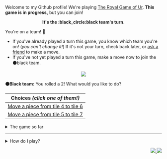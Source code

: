 Welcome to my Github profile!
We're playing
[The Royal Game of Ur](https://en.wikipedia.org/wiki/Royal_Game_of_Ur).
**This game is in progress,** but you can join!

<p align="center">
  <b>It's the
  :black_circle:black
  team's turn.</b>
</p>

You're on a team! :wave:

* If you've already played a turn this game, you know which team you're on!
(_you can't change it!_)
If it's not your turn, check back later, or
[ask a friend](https://twitter.com/share?text=I'm+playing+The+Royal+Game+of+Ur+on+a+GitHub+profile.+Take+your+turn+at+https://github.com/rossjrw/rossjrw+%23RoyalGameOfUr+%23github)
to make a move.
* If you've not yet played a turn this game, make a move now to join the
:black_circle:black
team.

<p align="center"><img src="https://raw.githubusercontent.com/rossjrw/ur/play/games/current/board.161.svg"></p>

  **:black_circle:Black team:**
  You rolled a 2!
What would you like to do?

| Choices *(click one of them!)* |
| --- |
  | [Move a piece from tile 4 to tile 6](https://github.com/rossjrw/rossjrw/issues/new?title=ur-move-2%404-0&amp;body=_Press+Submit%21+You+don%27t+need+to+edit+this+text+or+do+anything+else._%0D%0A%0D%0A_Be+aware+that+your+move+can+take+a+minute+or+two+to+process._) |
  | [Move a piece from tile 5 to tile 7](https://github.com/rossjrw/rossjrw/issues/new?title=ur-move-2%405-0&amp;body=_Press+Submit%21+You+don%27t+need+to+edit+this+text+or+do+anything+else._%0D%0A%0D%0A_Be+aware+that+your+move+can+take+a+minute+or+two+to+process._) |

<details><summary>The game so far</summary>

## Who's on each team?

<table>
    <thead>
      <tr><th colspan=2>Players in this game</th></tr>
    </thead>
    <tbody>
      <tr>
        <td align="right"><b>Black team</b> :black_circle:</td>
        <td>:white_circle: <b> White team</b></td>
      </tr>
      <tr align="center">
        <td><b><a href="https://github.com/bejoistic">@bejoistic</a></b> (2)<br><b><a href="https://github.com/rossjrw">@rossjrw</a></b> (2)<br><b><a href="https://github.com/yzspku">@yzspku</a></b> (2)<br><b><a href="https://github.com/LorrdOdin97">@LorrdOdin97</a></b> (1)<br><b><a href="https://github.com/IRHM">@IRHM</a></b> (1)<br><b><a href="https://github.com/Bonsailinse">@Bonsailinse</a></b> (1)<br><b><a href="https://github.com/Hans5958">@Hans5958</a></b> (1)<br><b><a href="https://github.com/jffrydsr">@jffrydsr</a></b> (1)<br><b><a href="https://github.com/MarikIshtar007">@MarikIshtar007</a></b> (1)<br><b><a href="https://github.com/jy1263">@jy1263</a></b> (1)<br><b><a href="https://github.com/andreposman">@andreposman</a></b> (1)<br><b><a href="https://github.com/muskanrani">@muskanrani</a></b> (1)<br><b><a href="https://github.com/KGB33">@KGB33</a></b> (1)<br><b><a href="https://github.com/TheRaptor001">@TheRaptor001</a></b> (1)<br><b><a href="https://github.com/JakeChampion">@JakeChampion</a></b> (1)<br><b><a href="https://github.com/jackwilliamgray">@jackwilliamgray</a></b> (1)<br><b><a href="https://github.com/max-radin">@max-radin</a></b> (1)</td>
        <td><b><a href="https://github.com/rossjrw">@rossjrw</a></b> (4)<br><b><a href="https://github.com/diggerdu">@diggerdu</a></b> (4)<br><b><a href="https://github.com/tb148">@tb148</a></b> (3)<br><b><a href="https://github.com/Notekunn">@Notekunn</a></b> (3)<br><b><a href="https://github.com/Rishit-dagli">@Rishit-dagli</a></b> (3)<br><b><a href="https://github.com/1ethanhansen">@1ethanhansen</a></b> (3)<br><b><a href="https://github.com/ponickkhan">@ponickkhan</a></b> (2)<br><b><a href="https://github.com/scribble-de-gook">@scribble-de-gook</a></b> (1)<br><b><a href="https://github.com/tchiarani">@tchiarani</a></b> (1)<br><b><a href="https://github.com/tholeb">@tholeb</a></b> (1)<br><b><a href="https://github.com/UndarkAido">@UndarkAido</a></b> (1)<br><b><a href="https://github.com/toberge">@toberge</a></b> (1)<br><b><a href="https://github.com/spielers">@spielers</a></b> (1)<br><b><a href="https://github.com/gal-dahan">@gal-dahan</a></b> (1)</td>
      </tr>
    </tbody>
  </table>

## What's happened so far?

| Time | Turn | Event | Issue | Board |
| :---: | :---: | :--- | :---: | :---: |
  | 2020-07-30 14:24:20 | **0** | :white_circle: **[@rossjrw](https://github.com/rossjrw)** started a new game | [#78](https://github.com/rossjrw/rossjrw/issues/78) |  |
  | 2020-07-30 14:25:35 | **1** | :white_circle: **[@rossjrw](https://github.com/rossjrw)** moved a white piece onto the board to position 2 | [#79](https://github.com/rossjrw/rossjrw/issues/79) | [link](https://raw.githubusercontent.com/rossjrw/ur/0168f8cacc62e260cf8cc8385a00511870b289a8/games/current/board.79.svg) |
  | 2020-07-30 14:25:35 | **2** | :black_circle:  The black team rolled a 0 and their turn was automatically passed | [#79](https://github.com/rossjrw/rossjrw/issues/79) | [link](https://raw.githubusercontent.com/rossjrw/rossjrw/728e861bb95e24c3bad3b24206de3a1182caa805/games/current/board.79.svg) |
  | 2020-07-30 15:16:02 | **3** | :white_circle: **[@rossjrw](https://github.com/rossjrw)** moved a white piece onto the board to position 3 | [#80](https://github.com/rossjrw/rossjrw/issues/80) | [link](https://raw.githubusercontent.com/rossjrw/rossjrw/1066e415bb308a4166acd2b23e3665c6ea707275/games/current/board.80.svg) |
  | 2020-07-30 15:17:39 | **4** | :black_circle: **[@LorrdOdin97](https://github.com/LorrdOdin97)** moved a black piece onto the board to position 1 | [#81](https://github.com/rossjrw/rossjrw/issues/81) | [link](https://raw.githubusercontent.com/rossjrw/rossjrw/6c42e5716f8d01af93c2b216f6dbe9359f08ce66/games/current/board.81.svg) |
  | 2020-08-05 04:18:00 | **5** | :white_circle: **[@tb148](https://github.com/tb148)** moved a white piece onto the board to position 4 — claimed a rosette :rosette: | [#83](https://github.com/rossjrw/rossjrw/issues/83) | [link](https://raw.githubusercontent.com/rossjrw/rossjrw/034e6ca15d88791d1f0e269775caeadc24590439/games/current/board.83.svg) |
  | 2020-08-07 00:56:38 | **6** | :white_circle: **[@rossjrw](https://github.com/rossjrw)** moved a white piece from position 3 to position 5 | [#86](https://github.com/rossjrw/rossjrw/issues/86) | [link](https://raw.githubusercontent.com/rossjrw/rossjrw/7ae91dc3075f0c220a23a3078481aadd86dd3a6f/games/current/board.86.svg) |
  | 2020-08-07 18:46:21 | **7** | :black_circle: **[@IRHM](https://github.com/IRHM)** moved a black piece onto the board to position 3 | [#88](https://github.com/rossjrw/rossjrw/issues/88) | [link](https://raw.githubusercontent.com/rossjrw/rossjrw/ae2b994c09cc42031bd5d7d8e490de79fb92ad33/games/current/board.88.svg) |
  | 2020-08-09 11:23:20 | **8** | :white_circle: **[@scribble-de-gook](https://github.com/scribble-de-gook)** moved a white piece from position 5 to position 8 — claimed a rosette :rosette: | [#92](https://github.com/rossjrw/rossjrw/issues/92) | [link](https://raw.githubusercontent.com/rossjrw/rossjrw/2fbe5a5884fd624d614e6ba2c294573b5ef3d711/games/current/board.92.svg) |
  | 2020-08-09 19:01:46 | **9** | :white_circle: **[@tchiarani](https://github.com/tchiarani)** moved a white piece from position 4 to position 5 | [#93](https://github.com/rossjrw/rossjrw/issues/93) | [link](https://raw.githubusercontent.com/rossjrw/rossjrw/ff6c04e4d27f1a626082d048f9e7d291423367a4/games/current/board.93.svg) |
  | 2020-08-10 06:33:53 | **10** | :black_circle: **[@bejoistic](https://github.com/bejoistic)** moved a black piece from position 1 to position 4 — claimed a rosette :rosette: | [#94](https://github.com/rossjrw/rossjrw/issues/94) | [link](https://raw.githubusercontent.com/rossjrw/rossjrw/41d68ab1ae3606e8221d943e513be113497bdec3/games/current/board.94.svg) |
  | 2020-08-10 06:34:45 | **11** | :black_circle: **[@bejoistic](https://github.com/bejoistic)** moved a black piece from position 3 to position 5 — captured a white piece :crossed_swords: | [#95](https://github.com/rossjrw/rossjrw/issues/95) | [link](https://raw.githubusercontent.com/rossjrw/rossjrw/d68b56d7e3e70ba01ea23f96f431f1b8a668fc23/games/current/board.95.svg) |
  | 2020-08-18 23:05:00 | **12** | :white_circle: **[@tholeb](https://github.com/tholeb)** moved a white piece onto the board to position 4 — claimed a rosette :rosette: | [#104](https://github.com/rossjrw/rossjrw/issues/104) | [link](https://raw.githubusercontent.com/rossjrw/rossjrw/daa627126407d8fa27398b8cc45245636b1ef278/games/current/board.104.svg) |
  | 2020-08-20 16:15:12 | **13** | :white_circle: **[@UndarkAido](https://github.com/UndarkAido)** moved a white piece from position 4 to position 5 — captured a black piece :crossed_swords: | [#105](https://github.com/rossjrw/rossjrw/issues/105) | [link](https://raw.githubusercontent.com/rossjrw/rossjrw/0ba7ef1d093f01932fc1f4fc416d3fd142dcfc95/games/current/board.105.svg) |
  | 2020-08-24 21:48:04 | **14** | :black_circle: **[@Bonsailinse](https://github.com/Bonsailinse)** moved a black piece onto the board to position 2 | [#106](https://github.com/rossjrw/rossjrw/issues/106) | [link](https://raw.githubusercontent.com/rossjrw/rossjrw/d6d359fddf26ceecf805a6bda21b29147dd66dbd/games/current/board.106.svg) |
  | 2020-08-30 12:35:40 | **15** | :white_circle: **[@Notekunn](https://github.com/Notekunn)** moved a white piece from position 2 to position 4 — claimed a rosette :rosette: | [#109](https://github.com/rossjrw/rossjrw/issues/109) |  |
  | 2020-09-01 03:09:49 | **16** | :white_circle: **[@Rishit-dagli](https://github.com/Rishit-dagli)** moved a white piece from position 4 to position 7 | [#110](https://github.com/rossjrw/rossjrw/issues/110) | [link](https://raw.githubusercontent.com/rossjrw/rossjrw/4929e7984daf5ca7076347d8286764b646c855cf/games/current/board.110.svg) |
  | 2020-09-01 03:09:49 | **17** | :black_circle:  The black team rolled a 0 and their turn was automatically passed | [#110](https://github.com/rossjrw/rossjrw/issues/110) | [link](https://raw.githubusercontent.com/rossjrw/rossjrw/22bea9cf7d61098171636a8b0b516b3d0aa5a0fa/games/current/board.110.svg) |
  | 2020-09-01 03:10:57 | **18** | :white_circle: **[@Rishit-dagli](https://github.com/Rishit-dagli)** moved a white piece onto the board to position 4 — claimed a rosette :rosette: | [#112](https://github.com/rossjrw/rossjrw/issues/112) |  |
  | 2020-09-02 06:42:25 | **19** | :white_circle: **[@Notekunn](https://github.com/Notekunn)** moved a white piece onto the board to position 2 | [#113](https://github.com/rossjrw/rossjrw/issues/113) | [link](https://raw.githubusercontent.com/rossjrw/rossjrw/3390ecffc1181dda6737a9a01fb3593706c34fbe/games/current/board.113.svg) |
  | 2020-09-02 06:42:25 | **20** | :black_circle:  The black team rolled a 0 and their turn was automatically passed | [#113](https://github.com/rossjrw/rossjrw/issues/113) | [link](https://raw.githubusercontent.com/rossjrw/rossjrw/febc6de23dbdb108b9b9d778940313bbfa7266f8/games/current/board.113.svg) |
  | 2020-09-02 06:43:07 | **21** | :white_circle: **[@Notekunn](https://github.com/Notekunn)** moved a white piece onto the board to position 3 | [#114](https://github.com/rossjrw/rossjrw/issues/114) | [link](https://raw.githubusercontent.com/rossjrw/rossjrw/c71491280d7f7a537800f870e5bcd1a9641813ed/games/current/board.114.svg) |
  | 2020-09-02 13:08:40 | **22** | :black_circle: **[@Hans5958](https://github.com/Hans5958)** moved a black piece from position 4 to position 6 | [#116](https://github.com/rossjrw/rossjrw/issues/116) | [link](https://raw.githubusercontent.com/rossjrw/rossjrw/b2d2129ad8bad90e5616f5e0ee05291379492a79/games/current/board.116.svg) |
  | 2020-09-03 23:08:27 | **23** | :white_circle: **[@ponickkhan](https://github.com/ponickkhan)** moved a white piece from position 5 to position 6 — captured a black piece :crossed_swords: | [#117](https://github.com/rossjrw/rossjrw/issues/117) | [link](https://raw.githubusercontent.com/rossjrw/rossjrw/85b38c3f488134eafff858a566de104bf1b49c94/games/current/board.117.svg) |
  | 2020-09-05 13:45:35 | **24** | :black_circle: **[@jffrydsr](https://github.com/jffrydsr)** moved a black piece from position 2 to position 4 — claimed a rosette :rosette: | [#119](https://github.com/rossjrw/rossjrw/issues/119) | [link](https://raw.githubusercontent.com/rossjrw/rossjrw/1e6ec3c7e3ef32da5b7449fedd6bc25a9863f800/games/current/board.119.svg) |
  | 2020-09-07 20:01:49 | **25** | :black_circle: **[@MarikIshtar007](https://github.com/MarikIshtar007)** moved a black piece onto the board to position 1 | [#120](https://github.com/rossjrw/rossjrw/issues/120) | [link](https://raw.githubusercontent.com/rossjrw/rossjrw/2e9c524b524fbea03570326d827cc4781287d528/games/current/board.120.svg) |
  | 2020-09-08 10:24:06 | **26** | :white_circle: **[@Rishit-dagli](https://github.com/Rishit-dagli)** moved a white piece from position 4 to position 5 | [#122](https://github.com/rossjrw/rossjrw/issues/122) | [link](https://raw.githubusercontent.com/rossjrw/rossjrw/4e2b904a394800a0bcb929ae081763946049a3a9/games/current/board.122.svg) |
  | 2020-09-10 02:07:51 | **27** | :black_circle: **[@jy1263](https://github.com/jy1263)** moved a black piece from position 4 to position 6 — captured a white piece :crossed_swords: | [#124](https://github.com/rossjrw/rossjrw/issues/124) | [link](https://raw.githubusercontent.com/rossjrw/rossjrw/caaed6467e00d6edace7a81f9b9ce54674e04c9e/games/current/board.124.svg) |
  | 2020-09-10 10:53:51 | **28** | :white_circle: **[@toberge](https://github.com/toberge)** moved a white piece from position 5 to position 6 — captured a black piece :crossed_swords: | [#125](https://github.com/rossjrw/rossjrw/issues/125) | [link](https://raw.githubusercontent.com/rossjrw/rossjrw/ba34de6bd0e1115bc1d34d917db27a40e2ccaa9c/games/current/board.125.svg) |
  | 2020-09-13 04:27:56 | **29** | :black_circle: **[@andreposman](https://github.com/andreposman)** moved a black piece onto the board to position 2 | [#127](https://github.com/rossjrw/rossjrw/issues/127) |  |
  | 2020-09-17 03:55:27 | **30** | :white_circle: **[@spielers](https://github.com/spielers)** moved a white piece from position 2 to position 5 | [#129](https://github.com/rossjrw/rossjrw/issues/129) | [link](https://raw.githubusercontent.com/rossjrw/rossjrw/5f58abb41afa5fe51bd949aa94555fc711afc501/games/current/board.129.svg) |
  | 2020-09-17 03:55:27 | **31** | :black_circle:  The black team rolled a 0 and their turn was automatically passed | [#129](https://github.com/rossjrw/rossjrw/issues/129) | [link](https://raw.githubusercontent.com/rossjrw/rossjrw/79d848be83a541edf06e63433a2ae4f58a66205f/games/current/board.129.svg) |
  | 2020-09-17 14:22:06 | **32** | :white_circle: **[@ponickkhan](https://github.com/ponickkhan)** moved a white piece onto the board to position 2 | [#130](https://github.com/rossjrw/rossjrw/issues/130) | [link](https://raw.githubusercontent.com/rossjrw/rossjrw/b1fd382eb4f55020dbb3dc4ca95e85e5ef2df3dd/games/current/board.130.svg) |
  | 2020-09-19 09:02:12 | **33** | :black_circle: **[@rossjrw](https://github.com/rossjrw)** moved a black piece from position 1 to position 4 — claimed a rosette :rosette: | [#135](https://github.com/rossjrw/rossjrw/issues/135) | [link](https://raw.githubusercontent.com/rossjrw/rossjrw/5b15a243b27eb390df9b30db7916c2e4e6310899/games/current/board.135.svg) |
  | 2020-09-19 09:34:48 | **34** | :black_circle: **[@rossjrw](https://github.com/rossjrw)** moved a black piece from position 4 to position 7 — captured a white piece :crossed_swords: | [#138](https://github.com/rossjrw/rossjrw/issues/138) | [link](https://raw.githubusercontent.com/rossjrw/rossjrw/e705ae622f9191f3fe1b6a10fea5216996bd3e80/games/current/board.138.svg) |
  | 2020-09-20 12:36:10 | **35** | :white_circle: **[@tb148](https://github.com/tb148)** moved a white piece from position 3 to position 4 — claimed a rosette :rosette: | [#139](https://github.com/rossjrw/rossjrw/issues/139) | [link](https://raw.githubusercontent.com/rossjrw/rossjrw/663b0dd397d198879acd8c5c566daffb1f3589e3/games/current/board.139.svg) |
  | 2020-09-20 12:38:36 | **36** | :white_circle: **[@tb148](https://github.com/tb148)** moved a white piece from position 6 to position 7 — captured a black piece :crossed_swords: | [#140](https://github.com/rossjrw/rossjrw/issues/140) | [link](https://raw.githubusercontent.com/rossjrw/rossjrw/aa0a1b5c6a95e0cf229bfbd3141c37d4bf32518e/games/current/board.140.svg) |
  | 2020-09-23 08:19:56 | **37** | :black_circle: **[@muskanrani](https://github.com/muskanrani)** moved a black piece from position 2 to position 3 | [#145](https://github.com/rossjrw/rossjrw/issues/145) | [link](https://raw.githubusercontent.com/rossjrw/rossjrw/3a99cabf5650620170a131ab3377e8641646fdc2/games/current/board.145.svg) |
  | 2020-09-23 15:33:55 | **38** | :white_circle: **[@gal-dahan](https://github.com/gal-dahan)** moved a white piece from position 2 to position 6 | [#146](https://github.com/rossjrw/rossjrw/issues/146) | [link](https://raw.githubusercontent.com/rossjrw/rossjrw/22fdbdd156cc8ab3d8b5471b62eebe7a7a530585/games/current/board.146.svg) |
  | 2020-09-24 13:55:51 | **39** | :black_circle: **[@KGB33](https://github.com/KGB33)** moved a black piece from position 3 to position 4 — claimed a rosette :rosette: | [#147](https://github.com/rossjrw/rossjrw/issues/147) | [link](https://raw.githubusercontent.com/rossjrw/rossjrw/79efba5e0aaf0c430bfd17a7cca5332b41600ac9/games/current/board.147.svg) |
  | 2020-09-25 01:55:04 | **40** | :black_circle: **[@TheRaptor001](https://github.com/TheRaptor001)** moved a black piece onto the board to position 2 | [#148](https://github.com/rossjrw/rossjrw/issues/148) | [link](https://raw.githubusercontent.com/rossjrw/rossjrw/9ee1687074a5d68988a4a07a9d6880a704621257/games/current/board.148.svg) |
  | 2020-09-25 03:25:13 | **41** | :white_circle: **[@diggerdu](https://github.com/diggerdu)** moved a white piece onto the board to position 3 | [#149](https://github.com/rossjrw/rossjrw/issues/149) | [link](https://raw.githubusercontent.com/rossjrw/rossjrw/ef16fc885cbd3f750ae0ca8ed054046d8be565f8/games/current/board.149.svg) |
  | 2020-09-25 03:27:51 | **42** | :black_circle: **[@yzspku](https://github.com/yzspku)** moved a black piece onto the board to position 3 | [#151](https://github.com/rossjrw/rossjrw/issues/151) | [link](https://raw.githubusercontent.com/rossjrw/rossjrw/5a9a5438381c930ce5a20af4c6cec2fe7da0dd49/games/current/board.151.svg) |
  | 2020-09-25 03:29:59 | **43** | :white_circle: **[@diggerdu](https://github.com/diggerdu)** moved a white piece from position 8 to position 11 | [#152](https://github.com/rossjrw/rossjrw/issues/152) | [link](https://raw.githubusercontent.com/rossjrw/rossjrw/2e1a605f74ee4a2766abe7f426da78cfa353d357/games/current/board.152.svg) |
  | 2020-09-25 03:35:12 | **44** | :black_circle: **[@yzspku](https://github.com/yzspku)** moved a black piece from position 4 to position 5 — captured a white piece :crossed_swords: | [#153](https://github.com/rossjrw/rossjrw/issues/153) | [link](https://raw.githubusercontent.com/rossjrw/rossjrw/a76afe0e19420bc5081ce0767382748e6bff0e2e/games/current/board.153.svg) |
  | 2020-09-25 03:37:00 | **45** | :white_circle: **[@diggerdu](https://github.com/diggerdu)** moved a white piece from position 6 to position 8 — claimed a rosette :rosette: | [#154](https://github.com/rossjrw/rossjrw/issues/154) | [link](https://raw.githubusercontent.com/rossjrw/rossjrw/0ace3ca7edcf2dd924513f11238636eb823b7509/games/current/board.154.svg) |
  | 2020-09-25 03:38:12 | **46** | :white_circle: **[@diggerdu](https://github.com/diggerdu)** moved a white piece from position 4 to position 5 — captured a black piece :crossed_swords: | [#155](https://github.com/rossjrw/rossjrw/issues/155) | [link](https://raw.githubusercontent.com/rossjrw/rossjrw/b7719d56d8d4e7a43eb73d67e591b5121934171a/games/current/board.155.svg) |
  | 2020-09-25 15:02:13 | **47** | :black_circle: **[@JakeChampion](https://github.com/JakeChampion)** moved a black piece from position 2 to position 5 — captured a white piece :crossed_swords: | [#156](https://github.com/rossjrw/rossjrw/issues/156) | [link](https://raw.githubusercontent.com/rossjrw/rossjrw/cabf6474cd84d72c9e02c4cee5005e1dc2c4dbd7/games/current/board.156.svg) |
  | 2020-09-27 22:44:43 | **48** | :white_circle: **[@1ethanhansen](https://github.com/1ethanhansen)** moved a white piece from position 7 to position 9 | [#157](https://github.com/rossjrw/rossjrw/issues/157) | [link](https://raw.githubusercontent.com/rossjrw/rossjrw/0a5a06edd254225323c79568cdd877ca9beeefcf/games/current/board.157.svg) |
  | 2020-09-29 00:08:23 | **49** | :black_circle: **[@jackwilliamgray](https://github.com/jackwilliamgray)** moved a black piece onto the board to position 2 | [#158](https://github.com/rossjrw/rossjrw/issues/158) | [link](https://raw.githubusercontent.com/rossjrw/rossjrw/2a356da1f945bfd05fc6ec3767dd4101680c63e9/games/current/board.158.svg) |
  | 2020-09-29 00:42:15 | **50** | :white_circle: **[@1ethanhansen](https://github.com/1ethanhansen)** moved a white piece from position 11 to position 14 — claimed a rosette :rosette: | [#159](https://github.com/rossjrw/rossjrw/issues/159) | [link](https://raw.githubusercontent.com/rossjrw/rossjrw/a9635e03addf26af24a43f29bd2d83a5f0289173/games/current/board.159.svg) |
  | 2020-09-29 00:43:37 | **51** | :white_circle: **[@1ethanhansen](https://github.com/1ethanhansen)** moved a white piece from position 9 to position 12 | [#160](https://github.com/rossjrw/rossjrw/issues/160) | [link](https://raw.githubusercontent.com/rossjrw/rossjrw/1ee36d1e22b815a39f4dab1d7c5db5621edc5371/games/current/board.160.svg) |
  | 2020-09-29 04:55:15 | **52** | :black_circle: **[@max-radin](https://github.com/max-radin)** moved a black piece from position 3 to position 4 — claimed a rosette :rosette: | [#161](https://github.com/rossjrw/rossjrw/issues/161) |  |

</details>

-----

<details><summary>How do I play?</summary>

  It's the :white_circle:white team versus the :black_circle:black team.

  The turn starts by rolling 4 binary dice, which
  results in a number from 0 to 4. The current team gets to move one of their
  pieces by that many tiles.

  All of your pieces start on position 0 (the space just before tile 1). Your
  goal is to get all seven of them off the board by moving them onto position
  15 (the space just after tile 14). This is called **:rocket:ascending** a
  piece. You also want to prevent your opponent from :rocket:ascending their
  pieces.

  You will move your pieces along the tiles from tile 1 to tile 14. The tiles
  on your side of the board (tiles 1 through 4, 13, and 14) are safe — only
  your pieces can be there. However, the tiles in the middle (tiles 5 through
  12) are unsafe — your opponent's pieces can also be here. If one team's piece
  lands on the same tile as another team's piece, the piece that was landed on
  is **:crossed_swords:captured**! It goes all the way back to position 0.

  If you land on a **:rosette:rosette** (tiles 4, 8, and 14), your team gets to
  take another turn. Also, a piece that is on the :rosette:rosette on tile 8
  *cannot be :crossed_swords:captured*.

  The first team to **:rocket:ascend** all seven of their pieces — that is,
  move them off the board onto position 15 — :crown:wins!

  Watch [Tom Scott play against Irving
  Finkel](https://www.youtube.com/watch?v=WZskjLq040I) in 2017.

  -----

  Playing Ur on my GitHub profile is easy. The dice have already been rolled
  for you — all you have to do is decide what to do with them.

  Anyone can join either team at any time, but once you're in a team, you're
  locked into it until the game ends. You can't play a move when it's the
  other team's turn.

  _([Before 2020-09-19](https://github.com/rossjrw/rossjrw/pull/133), your team
  was determined by your username. This is no longer the case.)_

  There will be a list of links below the board image with each possible move.
  Clicking one of those will take you to a page where you can create an Issue
  in this repository. The fields will already be filled in and all you have to
  do is click Submit.

  It will take a moment for Github Actions to acknowledge your move, but once
  it does, you'll see it react with the 'eyes' emoji (:eyes:). No more than a
  minute later it should react with the 'rocket' emoji (:rocket:) to let you
  know that your move was successful.

  If you don't see any of that, then something went wrong. Ping me in your
  issue by typing `cc @rossjrw`, and I'll take a look.

  Note that if your team has no possible moves — for example by rolling a 0 —
  your turn will be automatically skipped. The event log will let you know if
  this has happened.

  -----

  Check out the `source` branch of this repository for the source code and a
  little commentary on the inspiration behind this project.

</details>

<p align="right">
  <a href="https://github.com/rossjrw/rossjrw/actions?query=workflow:build">
    <img src="https://github.com/rossjrw/rossjrw/workflows/build/badge.svg?branch=source"/>
  </a>
  <a href="https://github.com/rossjrw/rossjrw/actions?query=workflow:play">
    <img src="https://github.com/rossjrw/rossjrw/workflows/play/badge.svg?branch=play"/>
  </a>
</p>
